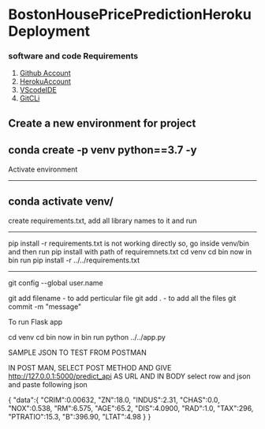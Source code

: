 # BostonHousePricePredictionHerokuDeployment

### software and code Requirements

1. [Github Account](https://github.com)
2. [HerokuAccount](https://heroku.com)
3. [VScodeIDE](https://code.visualstudio.com/)
4. [GitCLi](https://git-scm.com/book/en/v2)

Create a new environment for project
---
conda create -p venv python==3.7 -y 
---

Activate environment

---
conda activate venv/
---

create requirements.txt, add all library names to it and run

---

pip install -r requirements.txt is not working directly so,
go inside venv/bin and then run pip install with path of requiremnets.txt
cd venv
cd bin
now in bin run
pip install -r ../../requirements.txt


---

git config --global user.name

git add filename - to add perticular file
git add . - to add all the files
git commit -m "message"


To run Flask app

cd venv
cd bin
now in bin run
python ../../app.py


SAMPLE JSON TO TEST FROM POSTMAN

IN POST MAN, SELECT POST METHOD AND GIVE http://127.0.0.1:5000/predict_api AS URL AND IN BODY select row and json and paste following json

{
    "data":{
        "CRIM":0.00632,
        "ZN":18.0,
        "INDUS":2.31,
        "CHAS":0.0,
        "NOX":0.538,
        "RM":6.575,
        "AGE":65.2,
        "DIS":4.0900,
        "RAD":1.0,
        "TAX":296,
        "PTRATIO":15.3,
        "B":396.90,
        "LTAT":4.98
    }
}